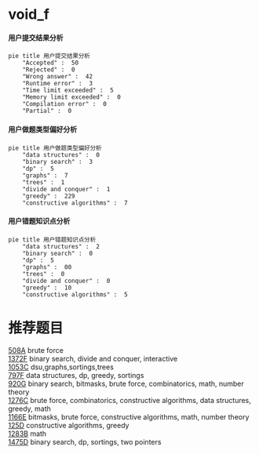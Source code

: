 # void_f

<!-- tabs:start -->



#### **用户提交结果分析**

```mermaid
pie title 用户提交结果分析
    "Accepted" :  50
    "Rejected" :  0
    "Wrong answer" :  42
    "Runtime error" :  3
    "Time limit exceeded" :  5
    "Memory limit exceeded" :  0
    "Compilation error" :  0
    "Partial" :  0
```

#### **用户做题类型偏好分析**

```mermaid
pie title 用户做题类型偏好分析
    "data structures" :  0
    "binary search" :  3
    "dp" :  5
    "graphs" :  7
    "trees" :  1
    "divide and conquer" :  1
    "greedy" :  229
    "constructive algorithms" :  7
```
#### **用户错题知识点分析**

```mermaid
pie title 用户错题知识点分析
    "data structures" :  2
    "binary search" :  0
    "dp" :  5
    "graphs" :  00
    "trees" :  0
    "divide and conquer" :  0
    "greedy" :  10
    "constructive algorithms" :  5
```



<!-- tabs:end -->
# 推荐题目
[508A](https://codeforces.com/contest/508/problem/A)		brute force		  
[1372F](https://codeforces.com/contest/1372/problem/F)		binary search,
                        divide and conquer,
                        interactive		  
[1053C](https://codeforces.com/contest/1053/problem/C)		dsu,graphs,sortings,trees		  
[797F](https://codeforces.com/contest/797/problem/F)		data structures,
                        dp,
                        greedy,
                        sortings		  
[920G](https://codeforces.com/contest/920/problem/G)		binary search,
                        bitmasks,
                        brute force,
                        combinatorics,
                        math,
                        number theory		  
[1276C](https://codeforces.com/contest/1276/problem/C)		brute force,
                        combinatorics,
                        constructive algorithms,
                        data structures,
                        greedy,
                        math		  
[1166E](https://codeforces.com/contest/1166/problem/E)		bitmasks,
                        brute force,
                        constructive algorithms,
                        math,
                        number theory		  
[125D](https://codeforces.com/contest/125/problem/D)		constructive algorithms,
                        greedy		  
[1283B](https://codeforces.com/contest/1283/problem/B)		math		  
[1475D](https://codeforces.com/contest/1475/problem/D)		binary search,
                        dp,
                        sortings,
                        two pointers		  
